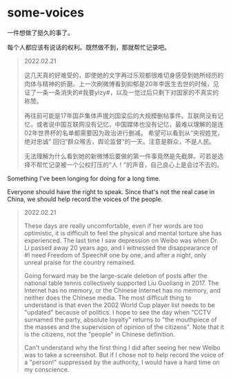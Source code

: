# some-voices

一件想做了挺久的事了。

每个人都应该有说话的权利。既然做不到，那就帮忙记录吧。

> 2022.02.21
> 
> 这几天真的好难受的，即使她的文字再过乐观都很难切身感受到她所经历的肉体与精神的折磨。上一次刷微博看到抑郁是20年李医生去世的时候，见证了一条一条消失的#我要ylzy#，以及一觉过后只剩下对国家的不真实的称赞。
> 
> 再往前可能是17年国乒集体声援刘国梁后的大规模删帖事件。互联网没有记忆，或者说中国互联网没有记忆，中国媒体也没有记忆，最难以理解的是连02年世界杯的名单都需要因为政治进行删减。
希望可以看到从“央视姓党，绝对忠诚” 回归“群众喉舌，舆论监督”的一天。注意是群众，不是人民。
>
> 无法理解为什么看到她的新微博后要做的第一件事竟然是先截屏。可若是选择不帮忙记录被一个公权打压的“人！”的声音，自己良心上是会过不去的。

Something I've been longing for doing for a long time.

Everyone should have the right to speak. Since that's not the real case in China, we should help record the voices of the people.

> 2022.02.21
>
> These days are really uncomfortable, even if her words are too optimistic, it is difficult to feel the physical and mental torture she has experienced. The last time I saw depression on Weibo was when Dr. Li passed away 20 years ago, and I witnessed the disappearance of #I need Freedom of Speech# one by one, and after a night, only unreal praise for the country remained.
>
> Going forward may be the large-scale deletion of posts after the national table tennis collectively supported Liu Guoliang in 2017. The Internet has no memory, or the Chinese Internet has no memory, and neither does the Chinese media. The most difficult thing to understand is that even the 2002 World Cup player list needs to be "updated" because of politics.
I hope to see the day when "CCTV surnamed the party, absolute loyalty" returns to "the mouthpiece of the masses and the supervision of opinion of the citizens". Note that it is the citizens, not the "people" in Chinese definition.
>
> Can't understand why the first thing I did after seeing her new Weibo was to take a screenshot. But if I chose not to help record the voice of a "person!" suppressed by the authority, I would have a hard time on my conscience.
